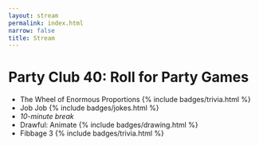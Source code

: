 ```yaml
---
layout: stream
permalink: index.html
narrow: false
title: Stream
---
```

<!-- date and time are in _config.yml -->

<!-- badges to go with game name: jokes, drawing, trivia, strategy, other -->

# Party Club 40: Roll for Party Games
* The Wheel of Enormous Proportions {% include badges/trivia.html %}
* Job Job {% include badges/jokes.html %}
* *10-minute break*
* Drawful: Animate {% include badges/drawing.html %}
* Fibbage 3 {% include badges/trivia.html %}
